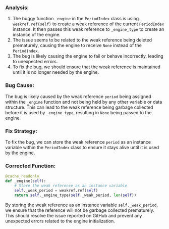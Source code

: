 ### Analysis:
1. The buggy function `_engine` in the `PeriodIndex` class is using `weakref.ref(self)` to create a weak reference of the current `PeriodIndex` instance. It then passes this weak reference to `_engine_type` to create an instance of the engine.
2. The issue seems to be related to the weak reference being deleted prematurely, causing the engine to receive `None` instead of the `PeriodIndex`.
3. The bug is likely causing the engine to fail or behave incorrectly, leading to unexpected errors.
4. To fix the bug, we should ensure that the weak reference is maintained until it is no longer needed by the engine.

### Bug Cause:
The bug is likely caused by the weak reference `period` being assigned within the `_engine` function and not being held by any other variable or data structure. This can lead to the weak reference being garbage collected before it is used by `_engine_type`, resulting in `None` being passed to the engine.

### Fix Strategy:
To fix the bug, we can store the weak reference `period` as an instance variable within the `PeriodIndex` class to ensure it stays alive until it is used by the engine.

### Corrected Function:
```python
@cache_readonly
def _engine(self):
    # Store the weak reference as an instance variable
    self._weak_period = weakref.ref(self)
    return self._engine_type(self._weak_period, len(self))
``` 

By storing the weak reference as an instance variable `self._weak_period`, we ensure that the reference will not be garbage collected prematurely. This should resolve the issue reported on GitHub and prevent any unexpected errors related to the engine initialization.